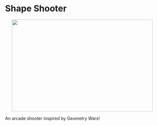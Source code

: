 # Shape Shooter
<p align="center">
  <img width="460" height="300" src="https://img.itch.zone/aW1nLzIzMTcyNjcuZ2lm/315x250%23c/BISnwO.gif">
</p>
An arcade shooter inspired by Geometry Wars!
